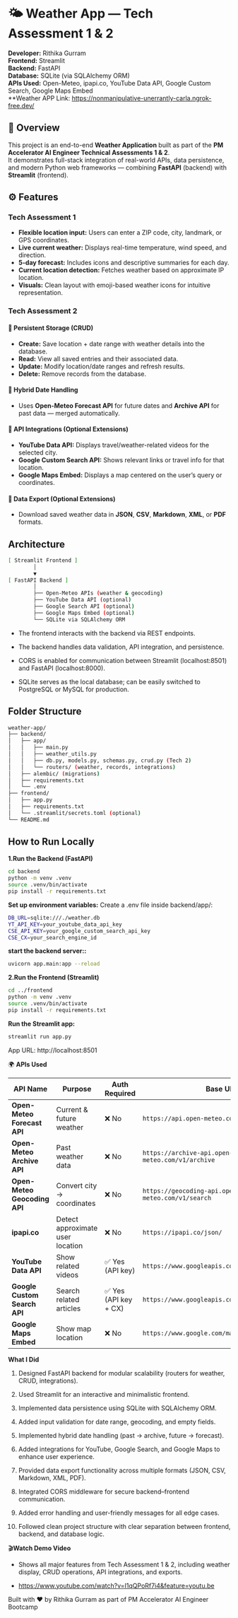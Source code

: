 # 🌤️ Weather App — Tech Assessment 1 & 2  

**Developer:** Rithika Gurram  
**Frontend:** Streamlit  
**Backend:** FastAPI  
**Database:** SQLite (via SQLAlchemy ORM)  
**APIs Used:** Open-Meteo, ipapi.co, YouTube Data API, Google Custom Search, Google Maps Embed  
**Weather APP Link: https://nonmanipulative-unerrantly-carla.ngrok-free.dev/


## 🧭 Overview  

This project is an end-to-end **Weather Application** built as part of the **PM Accelerator AI Engineer Technical Assessments 1 & 2**.  
It demonstrates full-stack integration of real-world APIs, data persistence, and modern Python web frameworks — combining **FastAPI** (backend) with **Streamlit** (frontend).


## ⚙️ Features  

### Tech Assessment 1  

- **Flexible location input:** Users can enter a ZIP code, city, landmark, or GPS coordinates.  
- **Live current weather:** Displays real-time temperature, wind speed, and direction.  
- **5-day forecast:** Includes icons and descriptive summaries for each day.  
- **Current location detection:** Fetches weather based on approximate IP location.  
- **Visuals:** Clean layout with emoji-based weather icons for intuitive representation.  


### Tech Assessment 2  

#### 🔹 Persistent Storage (CRUD)

- **Create:** Save location + date range with weather details into the database.  
- **Read:** View all saved entries and their associated data.  
- **Update:** Modify location/date ranges and refresh results.  
- **Delete:** Remove records from the database.  

#### 🔹 Hybrid Date Handling  
- Uses **Open-Meteo Forecast API** for future dates and **Archive API** for past data — merged automatically.  

#### 🔹 API Integrations (Optional Extensions)  
- **YouTube Data API:** Displays travel/weather-related videos for the selected city.  
- **Google Custom Search API:** Shows relevant links or travel info for that location.  
- **Google Maps Embed:** Displays a map centered on the user’s query or coordinates.  

#### 🔹 Data Export (Optional Extensions)  
- Download saved weather data in **JSON**, **CSV**, **Markdown**, **XML**, or **PDF** formats.  


## Architecture  

```bash
[ Streamlit Frontend ]
        │
        ▼
[ FastAPI Backend ]
        │
        ├── Open-Meteo APIs (weather & geocoding)
        ├── YouTube Data API (optional)
        ├── Google Search API (optional)
        ├── Google Maps Embed (optional)
        └── SQLite via SQLAlchemy ORM

```

- The frontend interacts with the backend via REST endpoints.

- The backend handles data validation, API integration, and persistence.

- CORS is enabled for communication between Streamlit (localhost:8501) and FastAPI (localhost:8000).

- SQLite serves as the local database; can be easily switched to PostgreSQL or MySQL for production.

## Folder Structure

```bash
weather-app/
├── backend/
│   ├── app/
│   │   ├── main.py
│   │   ├── weather_utils.py
│   │   ├── db.py, models.py, schemas.py, crud.py (Tech 2)
│   │   └── routers/ (weather, records, integrations)
│   ├── alembic/ (migrations)
│   ├── requirements.txt
│   └── .env
├── frontend/
│   ├── app.py
│   ├── requirements.txt
│   └── .streamlit/secrets.toml (optional)
└── README.md

```

## How to Run Locally

**1.Run the Backend (FastAPI)**

```bash
cd backend
python -m venv .venv
source .venv/bin/activate       
pip install -r requirements.txt

```

**Set up environment variables:**
Create a .env file inside backend/app/:
```bash
DB_URL=sqlite:///./weather.db
YT_API_KEY=your_youtube_data_api_key
CSE_API_KEY=your_google_custom_search_api_key
CSE_CX=your_search_engine_id

```

**start the backend server::**

```bash
uvicorn app.main:app --reload
```

**2.Run the Frontend (Streamlit)**

```bash
cd ../frontend
python -m venv .venv
source .venv/bin/activate
pip install -r requirements.txt

```

**Run the Streamlit app:**

```bash
streamlit run app.py
```

App URL: http://localhost:8501

🌍 **APIs Used**

| **API Name**                 | **Purpose**                      | **Auth Required**    | **Base URL**                                     |
| ---------------------------- | -------------------------------- | -------------------- | ------------------------------------------------ |
| **Open-Meteo Forecast API**  | Current & future weather         | ❌ No                 | `https://api.open-meteo.com/v1/forecast`         |
| **Open-Meteo Archive API**   | Past weather data                | ❌ No                 | `https://archive-api.open-meteo.com/v1/archive`  |
| **Open-Meteo Geocoding API** | Convert city → coordinates       | ❌ No                 | `https://geocoding-api.open-meteo.com/v1/search` |
| **ipapi.co**                 | Detect approximate user location | ❌ No                 | `https://ipapi.co/json/`                         |
| **YouTube Data API**         | Show related videos              | ✅ Yes (API key)      | `https://www.googleapis.com/youtube/v3/search`   |
| **Google Custom Search API** | Search related articles          | ✅ Yes (API key + CX) | `https://www.googleapis.com/customsearch/v1`     |
| **Google Maps Embed**        | Show map location                | ❌ No                 | `https://www.google.com/maps/embed/v1/place`     |

**What I Did**

1. Designed FastAPI backend for modular scalability (routers for weather, CRUD, integrations).

2. Used Streamlit for an interactive and minimalistic frontend.

3. Implemented data persistence using SQLite with SQLAlchemy ORM.

4. Added input validation for date range, geocoding, and empty fields.

5. Implemented hybrid date handling (past → archive, future → forecast).

6. Added integrations for YouTube, Google Search, and Google Maps to enhance user experience.

7. Provided data export functionality across multiple formats (JSON, CSV, Markdown, XML, PDF).

8. Integrated CORS middleware for secure backend–frontend communication.

9. Added error handling and user-friendly messages for all edge cases.

10. Followed clean project structure with clear separation between frontend, backend, and database logic.


🎬**Watch Demo Video**

- Shows all major features from Tech Assessment 1 & 2, including weather display, CRUD operations, API integrations, and exports.

- https://www.youtube.com/watch?v=I1qQPoRf7i4&feature=youtu.be


Built with ❤️ by Rithika Gurram as part of PM Accelerator AI Engineer Bootcamp
